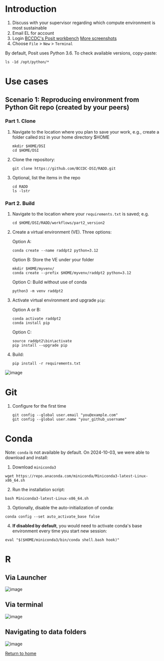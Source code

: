 
# Introduction

1. Discuss with your supervisor regarding which compute environment is most sustainable
2. Email EL for account
3. Login [BCCDC's Posit workbench](https://workbench-posit.bccdc.ca/) [More screenshots](login.md)
4. Choose ```File``` > ```New``` > ```Terminal```
 
By default, Posit uses Python 3.6. To check available versions, copy-paste:
  ```
  ls -1d /opt/python/*
  ```

# Use cases 

## Scenario 1: Reproducing environment from Python Git repo (created by your peers)

### Part 1. Clone

1. Navigate to the location where you plan to save your work, e.g., create a folder called ```DSI``` in your home directory $HOME
   ```
   mkdir $HOME/DSI
   cd $HOME/DSI   
   ```
   
2. Clone the repository:
   ```
   git clone https://github.com/BCCDC-DSI/RADD.git
   ```
   
3. Optional, list the items in the repo
   ```
   cd RADD
   ls -lstr 
   ```


   
### Part 2. Build

1. Navigate to the location where your ```requirements.txt``` is saved; e.g.
   ```
   cd $HOME/DSI/RADD/workflows/part2_version2
   ```
 
2. Create a virtual environment (VE). Three options:

   Option A:
   ```
   conda create --name raddpt2 python=3.12   
   ```

   Option B: Store the VE under your folder
   ```
   mkdir $HOME/myvenv/
   conda create --prefix $HOME/myvenv/raddpt2 python=3.12  
   ```
 
   Option C: Build without use of conda
   ```
   python3 -m venv raddpt2
   ```

3. Activate virtual environment and upgrade ```pip```:

   Option A or B:
   ```
   conda activate raddpt2
   conda install pip
   ```
 
   Option C:
   ```
   source raddpt2\bin\activate
   pip install --upgrade pip
   ```


4. Build:
   ```
   pip install -r requirements.txt
   ```
   
 ![image](https://github.com/user-attachments/assets/8b6a87cc-e74c-43d5-9024-6b905604de00)




# Git

1. Configure for the first time
   ```
   git config --global user.email "you@example.com"
   git config --global user.name "your_github_username"
   ```


# Conda

Note: ```conda``` is not available by default. On 2024-10-03, we were able to download and install:

1. Download ```miniconda3``` 
  ```
  wget https://repo.anaconda.com/miniconda/Miniconda3-latest-Linux-x86_64.sh
  ```

2. Run the installation script:
  ```
  bash Miniconda3-latest-Linux-x86_64.sh
  ```

3. Optionally, disable the auto-initialization of conda:
  ```
  conda config --set auto_activate_base false
  ```

4. **If disabled by default**, you would need to activate conda's base environment every time you start new session:
  ```
  eval "$($HOME/miniconda3/bin/conda shell.bash hook)"
  ```

# R

## Via Launcher
![image](https://github.com/user-attachments/assets/a9e8a9f4-df82-4db0-b526-1cd93f00c486)

## Via terminal
![image](https://github.com/user-attachments/assets/ef04a109-feae-42c4-8050-fd7fe7bfb225)

## Navigating to data folders

![image](https://github.com/user-attachments/assets/28ba6067-0ed1-4819-a09e-8a6a9ef631c3)


[Return to home](..)
